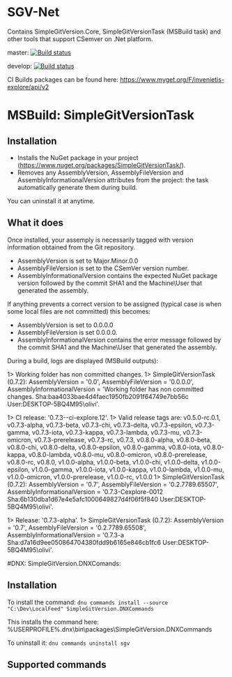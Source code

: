 # SGV-Net
Contains SimpleGitVersion.Core, SimpleGitVersionTask (MSBuild task) and other tools that support CSemver on .Net platform.

master: [![Build status](https://ci.appveyor.com/api/projects/status/6gjisya5id62i720/branch/master?svg=true)](https://ci.appveyor.com/project/olivier-spinelli/sgv-net/branch/master)

develop: [![Build status](https://ci.appveyor.com/api/projects/status/6gjisya5id62i720/branch/develop?svg=true)](https://ci.appveyor.com/project/olivier-spinelli/sgv-net/branch/develop)

CI Builds packages can be found here: https://www.myget.org/F/invenietis-explore/api/v2

# MSBuild: SimpleGitVersionTask
## Installation
- Installs the NuGet package in your project (https://www.nuget.org/packages/SimpleGitVersionTask/).
- Removes any AssemblyVersion, AssemblyFileVersion and AssemblyInformationalVersion attributes
from the project: the task automatically generate them during build.

You can uninstall it at anytime.

## What it does
Once installed, your assemply is necessarily tagged with version information obtained from the Git repository.
- AssemblyVersion is set to Major.Minor.0.0
- AssemblyFileVersion is set to the CSemVer version number.
- AssemblyInformationalVersion contains the expected NuGet package version followed by the commit SHA1 and the Machine\User that generated the assembly.

If anything prevents a correct version to be assigned (typical case is when some local files are not committed) this becomes:
- AssemblyVersion is set to 0.0.0.0
- AssemblyFileVersion is set 0.0.0.0.
- AssemblyInformationalVersion contains the error message followed by the commit SHA1 and the Machine\User that generated the assembly.

During a build, logs are displayed (MSBuild outputs):

1>  Working folder has non committed changes.
1>  SimpleGitVersionTask (0.7.2): AssemblyVersion = '0.0', AssemblyFileVersion = '0.0.0.0', AssemblyInformationalVersion = 'Working folder has non committed changes. Sha:baa4033bae4d4faec1950fb2091f64749e7bb56c User:DESKTOP-5BQ4M95\olivi'.

1>  CI release: '0.7.3--ci-explore.12'.
1>  Valid release tags are: v0.5.0-rc.0.1, v0.7.3-alpha, v0.7.3-beta, v0.7.3-chi, v0.7.3-delta, v0.7.3-epsilon, v0.7.3-gamma, v0.7.3-iota, v0.7.3-kappa, v0.7.3-lambda, v0.7.3-mu, v0.7.3-omicron, v0.7.3-prerelease, v0.7.3-rc, v0.7.3, v0.8.0-alpha, v0.8.0-beta, v0.8.0-chi, v0.8.0-delta, v0.8.0-epsilon, v0.8.0-gamma, v0.8.0-iota, v0.8.0-kappa, v0.8.0-lambda, v0.8.0-mu, v0.8.0-omicron, v0.8.0-prerelease, v0.8.0-rc, v0.8.0, v1.0.0-alpha, v1.0.0-beta, v1.0.0-chi, v1.0.0-delta, v1.0.0-epsilon, v1.0.0-gamma, v1.0.0-iota, v1.0.0-kappa, v1.0.0-lambda, v1.0.0-mu, v1.0.0-omicron, v1.0.0-prerelease, v1.0.0-rc, v1.0.0
1>  SimpleGitVersionTask (0.7.2): AssemblyVersion = '0.7', AssemblyFileVersion = '0.2.7789.65507', AssemblyInformationalVersion = '0.7.3-Cexplore-0012 Sha:6b130dba1d67e4e5afc1000649827d4f06f5f840 User:DESKTOP-5BQ4M95\olivi'.

1>  Release: '0.7.3-alpha'.
1>  SimpleGitVersionTask (0.7.2): AssemblyVersion = '0.7', AssemblyFileVersion = '0.2.7789.65508', AssemblyInformationalVersion = '0.7.3-a Sha:d7a16d9ee050864704380fdd9b6165e846cb1fc6 User:DESKTOP-5BQ4M95\olivi'.


#DNX: SimpleGitVersion.DNXComands:
## Installation
To install the command: 
`dnu commands install --source "C:\Dev\LocalFeed" SimpleGitVersion.DNXCommands` 

This installs the command here: %USERPROFILE%\.dnx\bin\packages\SimpleGitVersion.DNXCommands

To uninstall it: `dnu commands uninstall sgv`

## Supported commands



